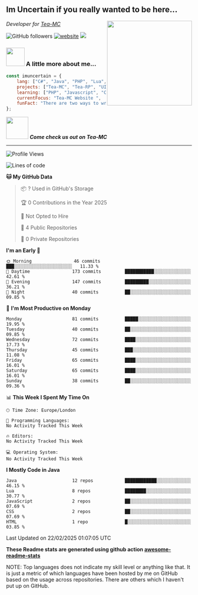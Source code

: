 <h2>Im Uncertain if you really wanted to be here...</h2>
<img align='right' src="https://media.giphy.com/media/M9gbBd9nbDrOTu1Mqx/giphy.gif" width="230">
<p><em>Developer for <a href="https://tea-mc.com/">Tea-MC
</a>
</em></p>

![GitHub followers](https://img.shields.io/github/followers/imuncertain?label=Follow&style=social)
[![website](https://img.shields.io/badge/Website-46a2f1.svg?&style=flat-square&logo=Google-Chrome&logoColor=white&link=https://anmolsingh.me/)](https://tea-mc.com/)
![](https://visitor-badge.glitch.me/badge?page_id=imuncertain.imuncertain)

### <img src="https://clipartix.com/wp-content/uploads/2018/03/thinking-gif-2018-36.gif" width="50"> A little more about me...  

```javascript
const imuncertain = {
    lang: ["C#", "Java", "PHP", "Lua", "Javascript"],
    projects: ["Tea-MC", "Tea-RP", "UINC", "Life"],
    learning: ["PHP", "Javascript", "CSS"],
    currentFocus: "Tea-MC Website ",
    funFact: "There are two ways to write error-free programs; only the third one works"
};
```

<img src="https://tea-mc.com//assets/imgs/logo.png" width="60"> <em><b>Come check us out on Tea-MC</b></em>

---
<!--START_SECTION:waka-->
![Profile Views](http://img.shields.io/badge/Profile%20Views-0-blue)

![Lines of code](https://img.shields.io/badge/From%20Hello%20World%20I%27ve%20Written-4.3%20million%20lines%20of%20code-blue)

**🐱 My GitHub Data** 

> 📦 ? Used in GitHub's Storage 
 > 
> 🏆 0 Contributions in the Year 2025
 > 
> 🚫 Not Opted to Hire
 > 
> 📜 4 Public Repositories 
 > 
> 🔑 0 Private Repositories 
 > 
**I'm an Early 🐤** 

```text
🌞 Morning                46 commits          ███░░░░░░░░░░░░░░░░░░░░░░   11.33 % 
🌆 Daytime                173 commits         ███████████░░░░░░░░░░░░░░   42.61 % 
🌃 Evening                147 commits         █████████░░░░░░░░░░░░░░░░   36.21 % 
🌙 Night                  40 commits          ██░░░░░░░░░░░░░░░░░░░░░░░   09.85 % 
```
📅 **I'm Most Productive on Monday** 

```text
Monday                   81 commits          █████░░░░░░░░░░░░░░░░░░░░   19.95 % 
Tuesday                  40 commits          ██░░░░░░░░░░░░░░░░░░░░░░░   09.85 % 
Wednesday                72 commits          ████░░░░░░░░░░░░░░░░░░░░░   17.73 % 
Thursday                 45 commits          ███░░░░░░░░░░░░░░░░░░░░░░   11.08 % 
Friday                   65 commits          ████░░░░░░░░░░░░░░░░░░░░░   16.01 % 
Saturday                 65 commits          ████░░░░░░░░░░░░░░░░░░░░░   16.01 % 
Sunday                   38 commits          ██░░░░░░░░░░░░░░░░░░░░░░░   09.36 % 
```


📊 **This Week I Spent My Time On** 

```text
🕑︎ Time Zone: Europe/London

💬 Programming Languages: 
No Activity Tracked This Week

🔥 Editors: 
No Activity Tracked This Week

💻 Operating System: 
No Activity Tracked This Week
```

**I Mostly Code in Java** 

```text
Java                     12 repos            ████████████░░░░░░░░░░░░░   46.15 % 
Lua                      8 repos             ████████░░░░░░░░░░░░░░░░░   30.77 % 
JavaScript               2 repos             ██░░░░░░░░░░░░░░░░░░░░░░░   07.69 % 
CSS                      2 repos             ██░░░░░░░░░░░░░░░░░░░░░░░   07.69 % 
HTML                     1 repo              █░░░░░░░░░░░░░░░░░░░░░░░░   03.85 % 
```




 Last Updated on 22/02/2025 01:07:05 UTC
<!--END_SECTION:waka-->

**These Readme stats are generated using github action [awesome-readme-stats](https://github.com/anmol098/waka-readme-stats)**

NOTE: Top languages does not indicate my skill level or anything like that. It is just a metric of which languages have been hosted by me on GitHub based on the usage across repositories. There are others which I haven't put up on GitHub.
<!--stackedit_data:
eyJoaXN0b3J5IjpbMTI2NjU1ODI4OCwtMTU1MDQ0NTAwOSwtMT
YyMTcyNTA5XX0=
-->
